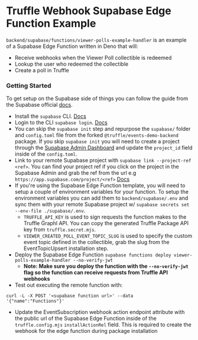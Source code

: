 # Truffle Webhook Supabase Edge Function Example

`backend/supabase/functions/viewer-polls-example-handler` is an example of a Supabase Edge Function written in Deno that will:
* Receive webhooks when the Viewer Poll collectible is redeemed
* Lookup the user who redeemed the collectible
* Create a poll in Truffle

### Getting Started
To get setup on the Supabase side of things you can follow the guide from the Supabase official [docs](https://supabase.com/docs/guides/functions#creating-a-function).

* Install the `supabase` CLI. [Docs](https://supabase.com/docs/reference/cli/installing-and-updating)
* Login to the CLI `supabase login`. [Docs](https://supabase.com/docs/reference/cli/supabase-login)
* You can skip the `supabase init` step and repurpose the `supabase/` folder and `config.toml` file from the forked `@truffle/events-demo-backend` package. If you skip `supabase init` you will need to create a project through the [Supabase Admin Dashboard](https://app.supabase.com/) and update the `project_id` field inside of the `config.toml`.
* Link to your remote Supabase project with `supabase link --project-ref <ref>`. You can find your project ref if you click on the project in the Supabase Admin and grab the ref from the url e.g `https://app.supabase.com/project/<ref>` [Docs](https://supabase.com/docs/reference/cli/supabase-link) 
* If you're using the Supabase Edge Function template, you will need to setup a couple of environment variables for your function. To setup the environment variables you can add them to `backend/supabase/.env` and sync them with your remote Supabase project w/ `supabase secrets set --env-file ./supabase/.env`.
  * `TRUFFLE_API_KEY` is used to sign requests the function makes to the Truffle Graphl API. You can copy the generated Truffle Package API key from `truffle.secret.mjs`.
  * `VIEWER_CREATED_POLL_EVENT_TOPIC_SLUG` is used to specify the custom event topic defined in the collectible,  grab the slug from the EventTopicUpsert installation step.
* Deploy the Supabase Edge Function `supabase functions deploy viewer-polls-example-handler --no-verify-jwt`
  * **Note: Make sure you deploy the function with the `--no-verify-jwt` flag so the function can receive requests from Truffle API webhooks**
* Test out executing the remote function with:
```shell
curl -L -X POST '<supabase function url>' --data '{"name":"Functions"}'
```
* Update the EventSubscription webhook action endpoint attribute with the public url of the Supabase Edge Function inside of the `truffle.config.mjs` `installActionRel` field. This is required to create the webhook for the edge function during package installation